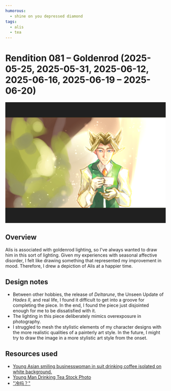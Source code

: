 ```yaml
---
humorous:
  - shine on you depressed diamond
tags:
  - alis
  - tea
---
```


# Rendition 081 – Goldenrod (2025-05-25, 2025-05-31, 2025-06-12, 2025-06-16, 2025-06-19 – 2025-06-20)

<img src="assets/2025-06-20_image-305.png">

## Overview

Alis is associated with goldenrod lighting, so I've always wanted to draw him in this sort of lighting. Given my experiences with seasonal affective disorder, I felt like drawing something that represented my improvement in mood. Therefore, I drew a depiction of Alis at a happier time.

## Design notes

- Between other hobbies, the release of _Deltarune_, the Unseen Update of _Hades II_, and real life, I found it difficult to get into a groove for completing the piece. In the end, I found the piece just disjointed enough for me to be dissatisfied with it.
- The lighting in this piece deliberately mimics overexposure in photography.
- I struggled to mesh the stylistic elements of my character designs with the more realistic qualities of a painterly art style. In the future, I might try to draw the image in a more stylistic art style from the onset.

## Resources used

- [Young Asian smiling businesswoman in suit drinking coffee isolated on white background.](https://stock.adobe.com/images/-/373420685)
- [Young Man Drinking Tea Stock Photo](https://www.shutterstock.com/image-photo/172397729)
- ["冷吗？"](https://www.pinterest.com/pin/1055249756414501297/)
